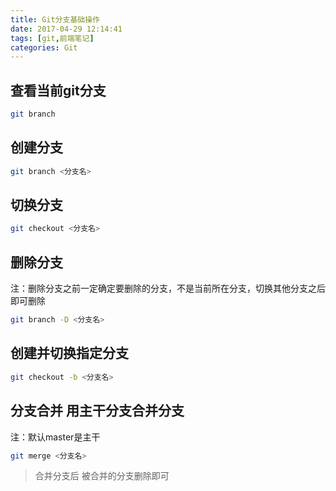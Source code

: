 ```yaml
---
title: Git分支基础操作
date: 2017-04-29 12:14:41
tags: [git,前端笔记]
categories: Git
---
```

## 查看当前git分支
```bash
git branch
```
## 创建分支
```bash
git branch <分支名>
```
<!--more-->
## 切换分支
```bash
git checkout <分支名>
```
## 删除分支
注：删除分支之前一定确定要删除的分支，不是当前所在分支，切换其他分支之后即可删除
```bash
git branch -D <分支名>
```
## 创建并切换指定分支
```bash
git checkout -b <分支名>
```
## 分支合并 用主干分支合并分支
注：默认master是主干
```bash
git merge <分支名>
```

> 合并分支后 被合并的分支删除即可
